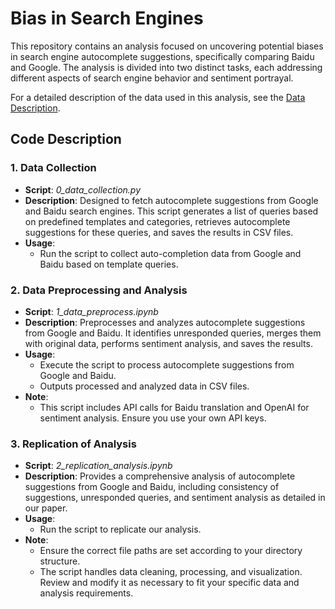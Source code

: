 # Bias in Search Engines

This repository contains an analysis focused on uncovering potential biases in search engine autocomplete suggestions, specifically comparing Baidu and Google. The analysis is divided into two distinct tasks, each addressing different aspects of search engine behavior and sentiment portrayal.

For a detailed description of the data used in this analysis, see the [Data Description](data/README.md).

## Code Description

### 1. Data Collection
- **Script**: _0_data_collection.py_
- **Description**: Designed to fetch autocomplete suggestions from Google and Baidu search engines. This script generates a list of queries based on predefined templates and categories, retrieves autocomplete suggestions for these queries, and saves the results in CSV files.
- **Usage**:
  - Run the script to collect auto-completion data from Google and Baidu based on template queries.

### 2. Data Preprocessing and Analysis
- **Script**: _1_data_preprocess.ipynb_
- **Description**: Preprocesses and analyzes autocomplete suggestions from Google and Baidu. It identifies unresponded queries, merges them with original data, performs sentiment analysis, and saves the results.
- **Usage**:
  - Execute the script to process autocomplete suggestions from Google and Baidu.
  - Outputs processed and analyzed data in CSV files.
- **Note**:
  - This script includes API calls for Baidu translation and OpenAI for sentiment analysis. Ensure you use your own API keys.

### 3. Replication of Analysis
- **Script**: _2_replication_analysis.ipynb_
- **Description**: Provides a comprehensive analysis of autocomplete suggestions from Google and Baidu, including consistency of suggestions, unresponded queries, and sentiment analysis as detailed in our paper.
- **Usage**:
  - Run the script to replicate our analysis.
- **Note**:
  - Ensure the correct file paths are set according to your directory structure.
  - The script handles data cleaning, processing, and visualization. Review and modify it as necessary to fit your specific data and analysis requirements.

